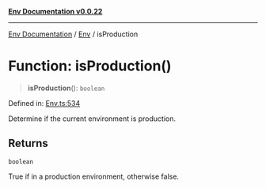 [**Env Documentation v0.0.22**](../../README.md)

***

[Env Documentation](../../modules.md) / [Env](../README.md) / isProduction

# Function: isProduction()

> **isProduction**(): `boolean`

Defined in: [Env.ts:534](https://github.com/stonemjs/env/blob/03a15d504630d9dcaa3aa5276370578245d77a29/src/Env.ts#L534)

Determine if the current environment is production.

## Returns

`boolean`

True if in a production environment, otherwise false.
